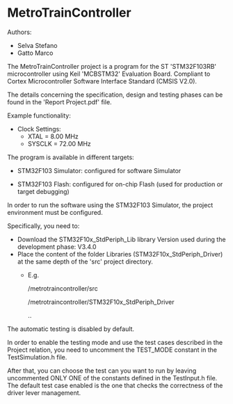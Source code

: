 # MetroTrainController

Authors: 
 - Selva Stefano
 - Gatto Marco

The MetroTrainController project is a program for the ST 'STM32F103RB' microcontroller
using Keil 'MCBSTM32' Evaluation Board.
Compliant to Cortex Microcontroller Software Interface Standard (CMSIS V2.0).

The details concerning the specification, design and testing phases can be found in the 
'Report Project.pdf' file.

Example functionality:
 - Clock Settings:
   - XTAL    =            8.00 MHz
   - SYSCLK  =           72.00 MHz
   
The program is available in different targets:

 - STM32F103 Simulator:  configured for software Simulator

 - STM32F103 Flash:      configured for on-chip Flash
				(used for production or target debugging)

In order to run the software using the STM32F103 Simulator, the project environment must be configured.

Specifically, you need to:
 - Download the STM32F10x_StdPeriph_Lib library 
	Version used during the development phase: V3.4.0
 - Place the content of the folder Libraries (STM32F10x_StdPeriph_Driver) at the same depth
	of the 'src' project directory.
	 - E.g.
	 
	 	/metrotraincontroller/src
		
	 	/metrotraincontroller/STM32F10x_StdPeriph_Driver
	 	
		..


The automatic testing is disabled by default.

In order to enable the testing mode and use the test cases described in the Project relation, 
	you need to uncomment the TEST_MODE constant in the TestSimulation.h file.

After that, you can choose the test can you want to run by leaving uncommented ONLY ONE of the constants
	defined in the TestInput.h file. The default test case enabled is the one that checks the 
	correctness of the driver lever management.

